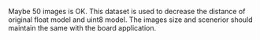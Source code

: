 Maybe 50 images is OK.
This dataset is used to decrease the distance of original float model and uint8 model.
The images size and scenerior should maintain the same with the board application.